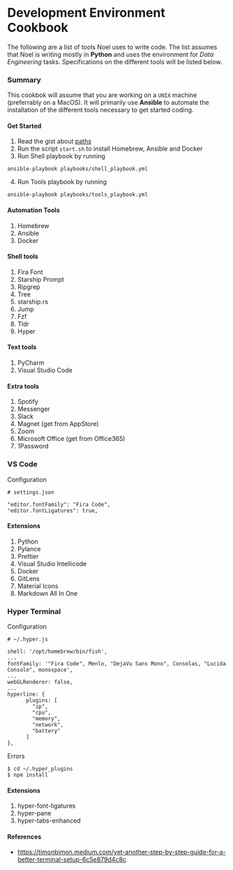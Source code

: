 # Development Environment Cookbook

The following are a list of tools Noel uses to write code. The list assumes that Noel is writing mostly in __Python__ and uses the environment for _Data Engineering_ tasks. Specifications on the different tools will be listed below.


### Summary

This cookbok will assume that you are working on a `UNIX` machine (preferrably on a MacOS). It will primarily use __Ansible__ to automate the installation of the different tools necessary to get started coding.

#### Get Started

1. Read the gist about [paths](https://gist.github.com/Linerre/f11ad4a6a934dcf01ee8415c9457e7b2)
2. Run the script `start.sh` to install Homebrew, Ansible and Docker
3. Run Shell playbook by running
```shell
ansible-playbook playbooks/shell_playbook.yml
```
4. Run Tools playbook by running
```shell
ansible-playbook playbooks/tools_playbook.yml
```

#### Automation Tools

1. Homebrew
2. Ansible
3. Docker

#### Shell tools

1. Fira Font
2. Starship Prompt
3. Ripgrep
4. Tree
5. starship.rs
6. Jump
7. Fzf
8. Tldr
9. Hyper

#### Text tools

1. PyCharm
2. Visual Studio Code


#### Extra tools

1. Spotify
2. Messenger
3. Slack
4. Magnet (get from AppStore)
5. Zoom
6. Microsoft Office (get from Office365)
7. 1Password


### VS Code

Configuration
```
# settings.json

"editor.fontFamily": "Fira Code",
"editor.fontLigatures": true,
```

#### Extensions
1. Python
2. Pylance
3. Prettier
4. Visual Studio Intellicode
5. Docker
6. GitLens
7. Material Icons
8. Markdown All In One

### Hyper Terminal

Configuration
```
# ~/.hyper.js

shell: '/opt/homebrew/bin/fish',
...
fontFamily: '"Fira Code", Menlo, "DejaVu Sans Mono", Consolas, "Lucida Console", monospace',
...
webGLRenderer: false,
...
hyperline: {
      plugins: [
        "ip",
        "cpu",
        "memory",
        "network",
        "battery"
      ]
},
```

Errors
```
$ cd ~/.hyper_plugins
$ npm install
```

#### Extensions
1. hyper-font-ligatures
2. hyper-pane
3. hyper-tabs-enhanced

#### References
- https://timonbimon.medium.com/yet-another-step-by-step-guide-for-a-better-terminal-setup-6c5e879d4c8c